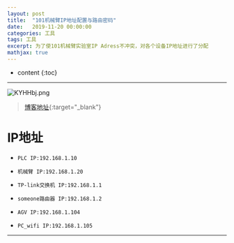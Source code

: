 ```yaml
---
layout: post
title:  "101机械臂IP地址配置与路由密码"
date:   2019-11-20 00:00:00
categories: 工具
tags: 工具
excerpt: 为了使101机械臂实验室IP Adress不冲突，对各个设备IP地址进行了分配
mathjax: true
---
```

* content
{:toc}
---

![KYHHbj.png](https://s2.ax1x.com/2019/10/23/KYHHbj.png)



> [博客地址](https://dufaxing.com){:target="_blank"}

# IP地址

- `PLC IP:192.168.1.10`  

- `机械臂 IP:192.168.1.20` 

- `TP-link交换机 IP:192.168.1.1` 

- `someone路由器 IP:192.168.1.2` 

- `AGV IP:192.168.1.104` 

- `PC_wifi IP:192.168.1.105` 


---
